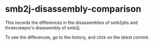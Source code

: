 # smb2j-disassembly-comparison
This records the differences in the disassemblies of smb2jdis and threecreepio's disassembly of smb2j.

To see the differences, go to the history, and click on the latest commit.

